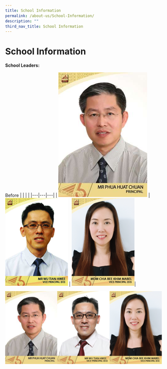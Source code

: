 ```yaml
---
title: School Information
permalink: /about-us/School-Information/
description: ""
third_nav_title: School Information
---
```

# School Information

**School Leaders:**

Before
|   |   |   |
|---|---|---|
| <img src="/images/About%20us/School%20Information/Mr%20Phua%20Huat%20Chuan%20(Principal).jpg"> | <img src="/images/About%20us/School%20Information/VP%20MR%20WU%20TIAN%20HWEE.jpg" style="width:40%"> | <img src="/images/CHIA%20BEE%20KHIM%20MABEL_BBSS.png" style="width:40%">|



<img src="/images/About%20us/School%20Information/School%20Leaders.jpg">